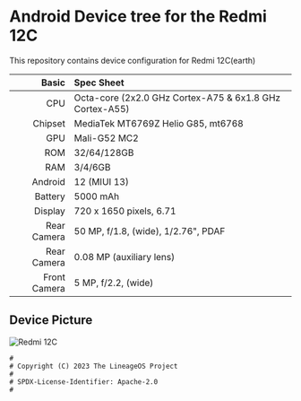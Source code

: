# Android Device tree for the Redmi 12C

This repository contains device configuration for Redmi 12C(earth)

Basic   | Spec Sheet
-------:|:----------
CPU     | Octa-core (2x2.0 GHz Cortex-A75 & 6x1.8 GHz Cortex-A55)
Chipset | MediaTek MT6769Z Helio G85, mt6768
GPU     | Mali-G52 MC2
ROM     | 32/64/128GB
RAM     | 3/4/6GB
Android | 12 (MIUI 13)
Battery | 5000 mAh
Display | 720 x 1650 pixels, 6.71
Rear Camera  | 50 MP, f/1.8, (wide), 1/2.76", PDAF
Rear Camera  | 0.08 MP (auxiliary lens)
Front Camera | 5 MP, f/2.2, (wide)

## Device Picture
![Redmi 12C](https://mifirm.net/assets/img/model/xiaomi-redmi-12c.jpg "Redmi 12C")

```
#
# Copyright (C) 2023 The LineageOS Project
#
# SPDX-License-Identifier: Apache-2.0
#
```
